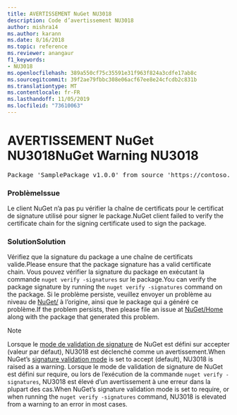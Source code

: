 ```yaml
---
title: AVERTISSEMENT NuGet NU3018
description: Code d’avertissement NU3018
author: mishra14
ms.author: karann
ms.date: 8/16/2018
ms.topic: reference
ms.reviewer: anangaur
f1_keywords:
- NU3018
ms.openlocfilehash: 389a550cf75c35591e31f963f824a3cdfe17ab8c
ms.sourcegitcommit: 39f2ae79fbbc308e06acf67ee8e24cfcdb2c831b
ms.translationtype: MT
ms.contentlocale: fr-FR
ms.lasthandoff: 11/05/2019
ms.locfileid: "73610063"
---
```

# <a name="nuget-warning-nu3018"></a><span data-ttu-id="d2507-103">AVERTISSEMENT NuGet NU3018</span><span class="sxs-lookup"><span data-stu-id="d2507-103">NuGet Warning NU3018</span></span>

<pre>Package 'SamplePackage v1.0.0' from source 'https://contoso.com/index.json': The primary signature found a chain building issue: A certificate chain processed, but terminated in a root certificate which is not trusted by the trust provider.</pre>

### <a name="issue"></a><span data-ttu-id="d2507-104">Problème</span><span class="sxs-lookup"><span data-stu-id="d2507-104">Issue</span></span>

<span data-ttu-id="d2507-105">Le client NuGet n’a pas pu vérifier la chaîne de certificats pour le certificat de signature utilisé pour signer le package.</span><span class="sxs-lookup"><span data-stu-id="d2507-105">NuGet client failed to verify the certificate chain for the signing certificate used to sign the package.</span></span>


### <a name="solution"></a><span data-ttu-id="d2507-106">Solution</span><span class="sxs-lookup"><span data-stu-id="d2507-106">Solution</span></span>

<span data-ttu-id="d2507-107">Vérifiez que la signature du package a une chaîne de certificats valide.</span><span class="sxs-lookup"><span data-stu-id="d2507-107">Please ensure that the package signature has a valid certificate chain.</span></span> <span data-ttu-id="d2507-108">Vous pouvez vérifier la signature du package en exécutant la commande `nuget verify -signatures` sur le package.</span><span class="sxs-lookup"><span data-stu-id="d2507-108">You can verify the package signature by running the `nuget verify -signatures` command on the package.</span></span> <span data-ttu-id="d2507-109">Si le problème persiste, veuillez envoyer un problème au niveau de [NuGet/](https://github.com/NuGet/Home/issues) à l’origine, ainsi que le package qui a généré ce problème.</span><span class="sxs-lookup"><span data-stu-id="d2507-109">If the problem persists, then please file an issue at [NuGet/Home](https://github.com/NuGet/Home/issues) along with the package that generated this problem.</span></span>


> [!Note]
> <span data-ttu-id="d2507-110">Lorsque le [mode de validation de signature](https://docs.microsoft.com/nuget/consume-packages/installing-signed-packages#configure-package-signature-requirements) de NuGet est défini sur accepter (valeur par défaut), NU3018 est déclenché comme un avertissement.</span><span class="sxs-lookup"><span data-stu-id="d2507-110">When NuGet’s [signature validation mode](https://docs.microsoft.com/nuget/consume-packages/installing-signed-packages#configure-package-signature-requirements) is set to accept (default), NU3018 is raised as a warning.</span></span> <span data-ttu-id="d2507-111">Lorsque le mode de validation de signature de NuGet est défini sur require, ou lors de l’exécution de la commande `nuget verify -signatures`, NU3018 est élevé d’un avertissement à une erreur dans la plupart des cas.</span><span class="sxs-lookup"><span data-stu-id="d2507-111">When NuGet’s signature validation mode is set to require, or when running the `nuget verify -signatures` command, NU3018 is elevated from a warning to an error in most cases.</span></span> 